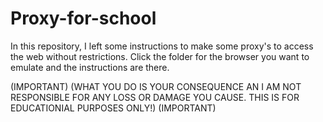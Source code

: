 # Proxy-for-school
In this repository, I left some instructions to make some proxy's to access the web without restrictions.
Click the folder for the browser you want to emulate and the instructions are there.

(IMPORTANT) (WHAT YOU DO IS YOUR CONSEQUENCE AN I AM NOT RESPONSIBLE FOR ANY LOSS OR DAMAGE YOU CAUSE. THIS IS FOR EDUCATIONIAL PURPOSES ONLY!) (IMPORTANT) 
